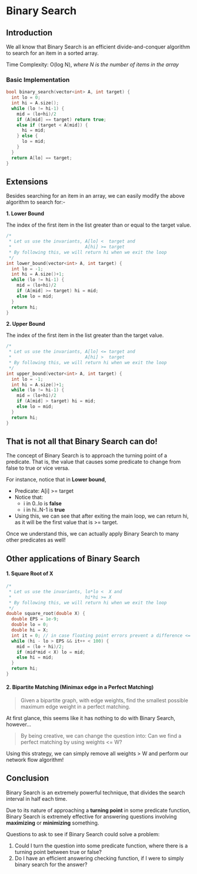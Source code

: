 # Binary Search

## Introduction

We all know that Binary Search is an efficient divide-and-conquer algorithm to search for an item in a sorted array.

Time Complexity: O(log N), _where N is the number of items in the array_

### Basic Implementation
```c++
bool binary_search(vector<int> A, int target) {
  int lo = 0;
  int hi = A.size();
  while (lo != hi-1) {
    mid = (lo+hi)/2
    if (A[mid] == target) return true;
    else if (target < A[mid]) {
      hi = mid;
    } else {
      lo = mid;
    }
  }
  return A[lo] == target;
}
```

## Extensions
Besides searching for an item in an array, we can easily modify the above algorithm to search for:-

**1. Lower Bound**

  The index of the first item in the list greater than or equal to the target value.
  ```c++
  /*
   * Let us use the invariants, A[lo] <  target and
   *                            A[hi] >= target
   * By following this, we will return hi when we exit the loop
   */
  int lower_bound(vector<int> A, int target) {  
    int lo = -1;
    int hi = A.size()+1;
    while (lo != hi-1) {
      mid = (lo+hi)/2
      if (A[mid] >= target) hi = mid;
      else lo = mid;
    }
    return hi;
  }
  ```
**2. Upper Bound**

  The index of the first item in the list greater than the target value.
  ```c++
  /*
   * Let us use the invariants, A[lo] <= target and
   *                            A[hi] >  target
   * By following this, we will return hi when we exit the loop
   */
  int upper_bound(vector<int> A, int target) {
    int lo = -1;
    int hi = A.size()+1;
    while (lo != hi-1) {
      mid = (lo+hi)/2
      if (A[mid] > target) hi = mid;
      else lo = mid;
    }
    return hi;
  }
  ```

## That is not all that Binary Search can do!

The concept of Binary Search is to approach the turning point of a predicate. That is, the value that causes some predicate to change from false to true or vice versa.

For instance, notice that in **Lower bound**,
  - Predicate: A[i] >= target
  - Notice that:
    - i in 0..lo is **false**
    - i in hi..N-1 is **true**
  - Using this, we can see that after exiting the main loop, we can return hi, as it will be the first value that is >= target.

Once we understand this, we can actually apply Binary Search to many other predicates as well!

## Other applications of Binary Search

#### 1. Square Root of X
```c++
/*
 * Let us use the invariants, lo*lo <  X and
 *                            hi*hi >= X
 * By following this, we will return hi when we exit the loop
 */
double square_root(double X) {
  double EPS = 1e-9;
  double lo = 0;
  double hi = X;
  int it = 0; // in case floating point errors prevent a difference <= EPS
  while (hi - lo > EPS && it++ < 100) {
    mid = (lo + hi)/2;
    if (mid*mid < X) lo = mid;
    else hi = mid;
  }
  return hi;
}
```

#### 2. Bipartite Matching (Minimax edge in a Perfect Matching)

> Given a bipartite graph, with edge weights, find the smallest possible maximum edge weight in a perfect matching.

At first glance, this seems like it has nothing to do with Binary Search, however...

> By being creative, we can change the question into:
Can we find a perfect matching by using weights <= W?


Using this strategy, we can simply remove all weights > W and perform our network flow algorithm!

## Conclusion

Binary Search is an extremely powerful technique, that divides the search interval in half each time.

Due to its nature of approaching a **turning point** in some predicate function, Binary Search is extremely effective for answering questions involving **maximizing** or **minimizing** something.

Questions to ask to see if Binary Search could solve a problem:
1. Could I turn the question into some predicate function, where there is a turning point between true or false?
2. Do I have an efficient answering checking function, if I were to simply binary search for the answer?
